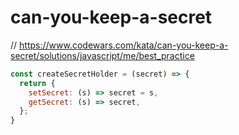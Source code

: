 # can-you-keep-a-secret
// https://www.codewars.com/kata/can-you-keep-a-secret/solutions/javascript/me/best_practice


```javascript
const createSecretHolder = (secret) => {
  return {
    setSecret: (s) => secret = s,
    getSecret: (s) => secret,
  };
}
```
